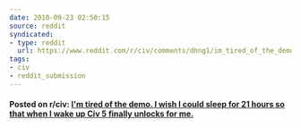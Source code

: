 ```yaml
---
date: 2010-09-23 02:50:15
source: reddit
syndicated:
- type: reddit
  url: https://www.reddit.com/r/civ/comments/dhng1/im_tired_of_the_demo_i_wish_i_could_sleep_for_21/
tags:
- civ
- reddit_submission
---
```


#### Posted on r/civ: [I'm tired of the demo. I wish I could sleep for 21 hours so that when I wake up Civ 5 finally unlocks for me.](https://reddit.com/r/civ/comments/dhng1/im_tired_of_the_demo_i_wish_i_could_sleep_for_21/)